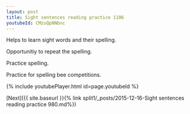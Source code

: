```yaml
---
layout: post
title: Sight sentences reading practice 1106
youtubeId: CMzuQpNNbnc
---
```

 
 
Helps to learn sight words and their spelling.

Opportunitiy to repeat the spelling. 

Practice spelling. 
 
Practice for spelling bee competitions. 
 
{% include youtubePlayer.html id=page.youtubeId %}
 
 

[Next]({{ site.baseurl }}{% link  split1/_posts/2015-12-16-Sight sentences reading practice 980.md%})
 
